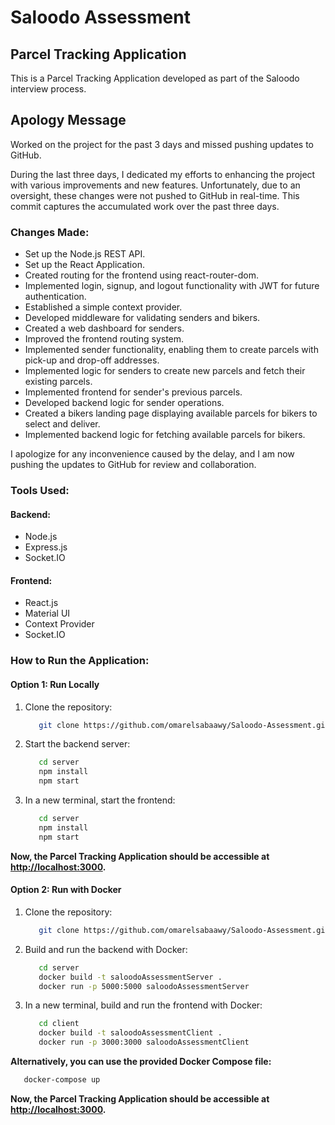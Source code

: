 # Saloodo Assessment

## Parcel Tracking Application

This is a Parcel Tracking Application developed as part of the Saloodo interview process.

## Apology Message

Worked on the project for the past 3 days and missed pushing updates to GitHub.

During the last three days, I dedicated my efforts to enhancing the project with various improvements and new features. Unfortunately, due to an oversight, these changes were not pushed to GitHub in real-time. This commit captures the accumulated work over the past three days.

### Changes Made:

- Set up the Node.js REST API.
- Set up the React Application.
- Created routing for the frontend using react-router-dom.
- Implemented login, signup, and logout functionality with JWT for future authentication.
- Established a simple context provider.
- Developed middleware for validating senders and bikers.
- Created a web dashboard for senders.
- Improved the frontend routing system.
- Implemented sender functionality, enabling them to create parcels with pick-up and drop-off addresses.
- Implemented logic for senders to create new parcels and fetch their existing parcels.
- Implemented frontend for sender's previous parcels.
- Developed backend logic for sender operations.
- Created a bikers landing page displaying available parcels for bikers to select and deliver.
- Implemented backend logic for fetching available parcels for bikers.

I apologize for any inconvenience caused by the delay, and I am now pushing the updates to GitHub for review and collaboration.

### Tools Used:

#### Backend:

- Node.js
- Express.js
- Socket.IO

#### Frontend:

- React.js
- Material UI
- Context Provider
- Socket.IO

### How to Run the Application:

#### Option 1: Run Locally

1. Clone the repository:

   ```bash
      git clone https://github.com/omarelsabaawy/Saloodo-Assessment.git
   ```
   
2. Start the backend server:
   ```bash
      cd server
      npm install
      npm start
   ```
3. In a new terminal, start the frontend:
   ```bash
      cd server
      npm install
      npm start
   ```
**Now, the Parcel Tracking Application should be accessible at [http://localhost:3000](http://localhost:3000).**

#### Option 2: Run with Docker

1. Clone the repository:

   ```bash
      git clone https://github.com/omarelsabaawy/Saloodo-Assessment.git
   ```
   
2. Build and run the backend with Docker:

   ```bash
      cd server
      docker build -t saloodoAssessmentServer .
      docker run -p 5000:5000 saloodoAssessmentServer
   ```
3. In a new terminal, build and run the frontend with Docker:

   ```bash
      cd client
      docker build -t saloodoAssessmentClient .
      docker run -p 3000:3000 saloodoAssessmentClient
   ```

**Alternatively, you can use the provided Docker Compose file:**

   ```bash
      docker-compose up
   ```

**Now, the Parcel Tracking Application should be accessible at [http://localhost:3000](http://localhost:3000).**


